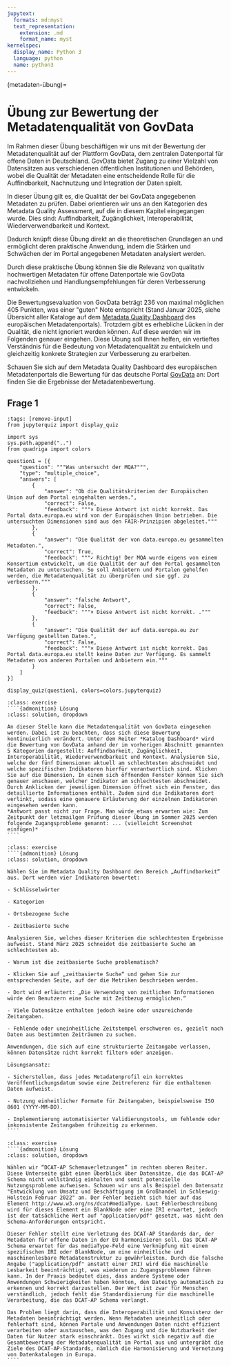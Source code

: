 ```yaml
---
jupytext:
  formats: md:myst
  text_representation:
    extension: .md
    format_name: myst
kernelspec:
  display_name: Python 3
  language: python
  name: python3
---
```


(metadaten-übung)=
# Übung zur Bewertung der Metadatenqualität von GovData 
Im Rahmen dieser Übung beschäftigen wir uns mit der Bewertung der Metadatenqualität auf der Plattform GovData, dem zentralen Datenportal für offene Daten in Deutschland. GovData bietet Zugang zu einer Vielzahl von Datensätzen aus verschiedenen öffentlichen Institutionen und Behörden, wobei die Qualität der Metadaten eine entscheidende Rolle für die Auffindbarkeit, Nachnutzung und Integration der Daten spielt.

In dieser Übung gilt es, die Qualität der bei GovData angegebenen Metadaten zu prüfen. Dabei orientieren wir uns an den Kategorien des Metadata Quality Assessment, auf die in diesem Kapitel eingegangen wurde. Dies sind: Auffindbarkeit, Zugänglichkeit, Interoperabilität, Wiederverwendbarkeit und Kontext. 

Dadurch knüpft diese Übung direkt an die theoretischen Grundlagen an und ermöglicht deren praktische Anwendung, indem die Stärken und Schwächen der im Portal angegebenen Metadaten analysiert werden.

Durch diese praktische Übung können Sie die Relevanz von qualitativ hochwertigen Metadaten für offene Datenportale wie GovData nachvollziehen und Handlungsempfehlungen für deren Verbesserung entwickeln.

Die Bewertungsevaluation von GovData beträgt 236 von maximal möglichen 405 Punkten, was einer "guten" Note entspricht (Stand Januar 2025, siehe Übersicht aller Kataloge auf dem [Metadata Quality Dashboard](https://data.europa.eu/mqa/?locale=de) des europäischen Metadatenportals). Trotzdem gibt es erhebliche Lücken in der Qualität, die nicht ignoriert werden können. Auf diese werden wir im Folgenden genauer eingehen.  Diese Übung soll Ihnen helfen, ein vertieftes Verständnis für die Bedeutung von Metadatenqualität zu entwickeln und gleichzeitig konkrete Strategien zur Verbesserung zu erarbeiten. 

Schauen Sie sich auf dem Metadata Quality Dashboard des europäischen Metadatenportals die Bewertung für das deutsche Portal <a href="https://data.europa.eu/mqa/catalogues/govdata/?locale=de" class="external-link" target="_blank">GovData</a> an: Dort finden Sie die Ergebnisse der Metadatenbewertung. 

## Frage 1

```{code-cell} ipython3
:tags: [remove-input]
from jupyterquiz import display_quiz

import sys
sys.path.append("..")
from quadriga import colors

question1 = [{
    "question": """Was untersucht der MQA?""",
    "type": "multiple_choice",
    "answers": [
        {
            "answer": "Ob die Qualitätskriterien der Europäischen Union auf dem Portal eingehalten werden.",
            "correct": False,
            "feedback": """× Diese Antwort ist nicht korrekt. Das Portal data.europa.eu wird von der Europäischen Union betrieben. Die untersuchten Dimensionen sind aus den FAIR-Prinzipien abgeleitet."""
        },
        {
            "answer": "Die Qualität der von data.europa.eu gesammelten Metadaten.",
            "correct": True,
            "feedback": """✓ Richtig! Der MQA wurde eigens von einem Konsortium entwickelt, um die Qualität der auf dem Portal gesammelten Metadaten zu untersuchen. So soll Anbietern und Portalen geholfen werden, die Metadatenqualität zu überprüfen und sie ggf. zu verbessern."""
        },
        {
            "answer": "falsche Antwort",
            "correct": False,
            "feedback": """× Diese Antwort ist nicht korrekt. ."""
        },
        {
            "answer": "Die Qualität der auf data.europa.eu zur Verfügung gestellten Daten.",
            "correct": False,
            "feedback": """× Diese Antwort ist nicht korrekt. Das Portal data.europa.eu stellt keine Daten zur Verfügung. Es sammelt Metadaten von anderen Portalen und Anbietern ein."""
        }
    ]
}]

display_quiz(question1, colors=colors.jupyterquiz)
```

`````{admonition} 1. Worauf beziehen sich die meisten Zugangsprobleme im deutschen Datenportal (GovData) zum Zeitpunkt Ihrer aktuellen Recherche?
:class: exercise
````{admonition} Lösung
:class: solution, dropdown

An dieser Stelle kann die Metadatenqualität von GovData eingesehen werden. Dabei ist zu beachten, dass sich diese Bewertung kontinuierlich verändert. Unter dem Reiter *Katalog Dashboard* wird die Bewertung von GovData anhand der im vorherigen Abschnitt genannten 5 Kategorien dargestellt: Auffindbarkeit, Zugänglichkeit, Interoperabilität, Wiederverwendbarkeit und Kontext. Analysieren Sie, welche der fünf Dimensionen aktuell am schlechtesten abschneidet und welche spezifischen Indikatoren hierfür verantwortlich sind. Klicken Sie auf die Dimension. In einem sich öffnenden Fenster können Sie sich genauer anschauen, welcher Indikator am schlechtesten abschneidet. Durch Anklicken der jeweiligen Dimension öffnet sich ein Fenster, das detaillierte Informationen enthält. Zudem sind die Indikatoren dort verlinkt, sodass eine genauere Erläuterung der einzelnen Indikatoren eingesehen werden kann.
*Antwort passt nicht zur Frage. Man würde etwas erwarten wie: Zum Zeitpunkt der letzmailgen Prüfung dieser Übung im Sommer 2025 werden folgende Zugangsprobleme genannt: ... (vielleicht Screenshot einfügen)* 
````
`````


`````{admonition} 2. Bewertung der Auffindbarkeit: Welche Indikatoren schneiden am schlechtesten ab?
:class: exercise
````{admonition} Lösung
:class: solution, dropdown

Wählen Sie im Metadata Quality Dashboard den Bereich „Auffindbarkeit“ aus. Dort werden vier Indikatoren bewertet:

- Schlüsselwörter

- Kategorien

- Ortsbezogene Suche

- Zeitbasierte Suche

Analysieren Sie, welches dieser Kriterien die schlechtesten Ergebnisse aufweist. Stand März 2025 schneidet die zeitbasierte Suche am schlechtesten ab.

- Warum ist die zeitbasierte Suche problematisch?

- Klicken Sie auf „zeitbasierte Suche“ und gehen Sie zur entsprechenden Seite, auf der die Metriken beschrieben werden.

- Dort wird erläutert: „Die Verwendung von zeitlichen Informationen würde den Benutzern eine Suche mit Zeitbezug ermöglichen.“

- Viele Datensätze enthalten jedoch keine oder unzureichende Zeitangaben.

- Fehlende oder uneinheitliche Zeitstempel erschweren es, gezielt nach Daten aus bestimmten Zeiträumen zu suchen.

Anwendungen, die sich auf eine strukturierte Zeitangabe verlassen, können Datensätze nicht korrekt filtern oder anzeigen.

Lösungsansatz:

- Sicherstellen, dass jedes Metadatenprofil ein korrektes Veröffentlichungsdatum sowie eine Zeitreferenz für die enthaltenen Daten aufweist.

- Nutzung einheitlicher Formate für Zeitangaben, beispielsweise ISO 8601 (YYYY-MM-DD).

- Implementierung automatisierter Validierungstools, um fehlende oder inkonsistente Zeitangaben frühzeitig zu erkennen.
````
`````


`````{admonition} 3. Warum sind Elemente der DCAT-AP-Schema verletzt? Welche Probleme entstehen dadurch?
:class: exercise
````{admonition} Lösung
:class: solution, dropdown

Wählen wir “DCAT-AP Schemaverletzungen” im rechten oberen Reiter. Diese Unterseite gibt einen Überblick über Datensätze, die das DCAT-AP Schema nicht vollständig einhalten und somit potenzielle Nutzungsprobleme aufweisen. Schauen wir uns als Beispiel den Datensatz "Entwicklung von Umsatz und Beschäftigung im Großhandel in Schleswig-Holstein Februar 2022" an. Der Fehler bezieht sich hier auf das Element http://www.w3.org/ns/dcat#mediaType. Laut Fehlerbeschreibung wird für dieses Element ein BlankNode oder eine IRI erwartet, jedoch ist der tatsächliche Wert auf "application/pdf" gesetzt, was nicht den Schema-Anforderungen entspricht.

Dieser Fehler stellt eine Verletzung des DCAT-AP Standards dar, der Metadaten für offene Daten in der EU harmonisieren soll. Das DCAT-AP Schema erwartet für das mediaType-Feld eine Verknüpfung mit einem spezifischen IRI oder BlankNode, um eine einheitliche und maschinenlesbare Metadatenstruktur zu gewährleisten. Durch die falsche Angabe ("application/pdf" anstatt einer IRI) wird die maschinelle Lesbarkeit beeinträchtigt, was wiederum zu Zugangsproblemen führen kann. In der Praxis bedeutet dies, dass andere Systeme oder Anwendungen Schwierigkeiten haben könnten, den Dateityp automatisch zu erkennen und korrekt darzustellen. Der Wert ist zwar für Menschen verständlich, jedoch fehlt die Standardisierung für die maschinelle Verarbeitung, die das DCAT-AP Schema verlangt.

Das Problem liegt darin, dass die Interoperabilität und Konsistenz der Metadaten beeinträchtigt werden. Wenn Metadaten uneinheitlich oder fehlerhaft sind, können Portale und Anwendungen Daten nicht effizient verarbeiten oder austauschen, was den Zugang und die Nutzbarkeit der Daten für Nutzer stark einschränkt. Dies wirkt sich negativ auf die Gesamtbewertung der Metadatenqualität im Portal aus und untergräbt die Ziele des DCAT-AP-Standards, nämlich die Harmonisierung und Vernetzung von Datenkatalogen in Europa.
````
`````
